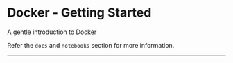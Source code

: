 # Docker - Getting Started

A gentle introduction to Docker

Refer the `docs` and `notebooks` section for more information.

---
